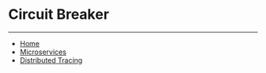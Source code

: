 # Circuit Breaker

---

- [Home](./../../README.md)
- [Microservices](./../tutorials.md)
- [Distributed Tracing](./6_Distributed_Tracing.md)
